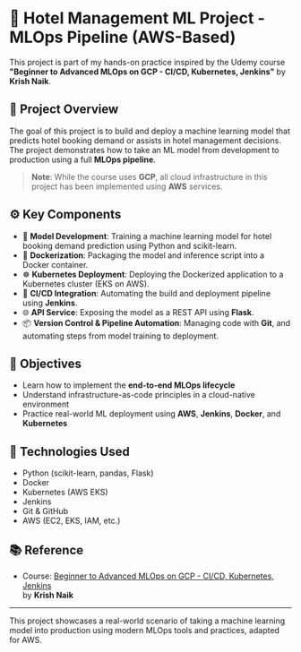# 🏨 Hotel Management ML Project - MLOps Pipeline (AWS-Based)

This project is part of my hands-on practice inspired by the Udemy course  
**"Beginner to Advanced MLOps on GCP - CI/CD, Kubernetes, Jenkins"** by **Krish Naik**.

## 📌 Project Overview

The goal of this project is to build and deploy a machine learning model that predicts hotel booking demand or assists in hotel management decisions. The project demonstrates how to take an ML model from development to production using a full **MLOps pipeline**.

> **Note**: While the course uses **GCP**, all cloud infrastructure in this project has been implemented using **AWS** services.

## ⚙️ Key Components

- 🧠 **Model Development**: Training a machine learning model for hotel booking demand prediction using Python and scikit-learn.
- 🐳 **Dockerization**: Packaging the model and inference script into a Docker container.
- ☸️ **Kubernetes Deployment**: Deploying the Dockerized application to a Kubernetes cluster (EKS on AWS).
- 🔧 **CI/CD Integration**: Automating the build and deployment pipeline using **Jenkins**.
- 🌐 **API Service**: Exposing the model as a REST API using **Flask**.
- 📦 **Version Control & Pipeline Automation**: Managing code with **Git**, and automating steps from model training to deployment.

## 🎯 Objectives

- Learn how to implement the **end-to-end MLOps lifecycle**  
- Understand infrastructure-as-code principles in a cloud-native environment  
- Practice real-world ML deployment using **AWS**, **Jenkins**, **Docker**, and **Kubernetes**

## 🚀 Technologies Used

- Python (scikit-learn, pandas, Flask)
- Docker
- Kubernetes (AWS EKS)
- Jenkins
- Git & GitHub
- AWS (EC2, EKS, IAM, etc.)

## 📚 Reference

- Course: [Beginner to Advanced MLOps on GCP - CI/CD, Kubernetes, Jenkins](https://www.udemy.com/course/beginner-to-advanced-mlops-on-gcp-cicd-kubernetes-jenkins/)  
  by **Krish Naik**

---

This project showcases a real-world scenario of taking a machine learning model into production using modern MLOps tools and practices, adapted for AWS.
